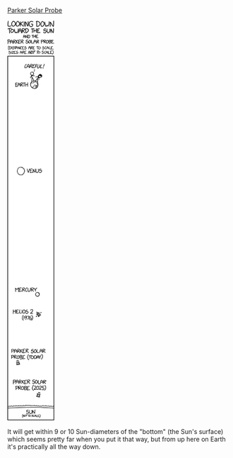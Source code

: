[Parker Solar Probe](https://xkcd.com/2262)

![Parker Solar Probe](./random_comic.png)

It will get within 9 or 10 Sun-diameters of the "bottom" (the Sun's surface) which seems pretty far when you put it that way, but from up here on Earth it's practically all the way down.

